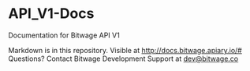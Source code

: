 # API_V1-Docs
Documentation for Bitwage API V1

Markdown is in this repository. Visible at http://docs.bitwage.apiary.io/#
Questions? Contact Bitwage Development Support at dev@bitwage.co
